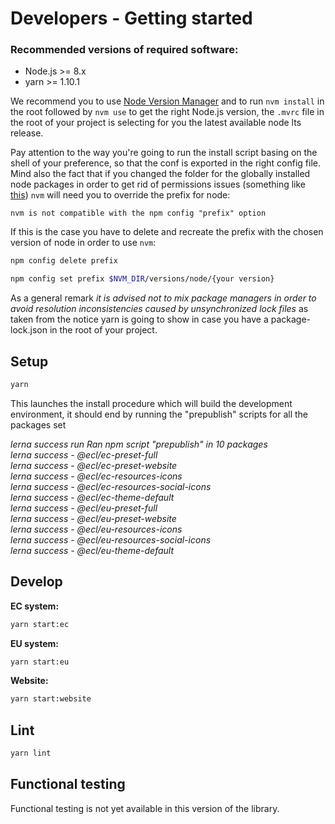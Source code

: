 # Developers - Getting started

### Recommended versions of required software:

- Node.js >= 8.x
- yarn >= 1.10.1

We recommend you to use [Node Version Manager](https://github.com/creationix/nvm) and to run `nvm install` in the root followed by `nvm use` to get the right Node.js version, the `.mvrc` file in the root of your project is selecting for you the latest available node lts release.

Pay attention to the way you're going to run the install script basing on the shell of your preference, so that the conf is exported in the right config file.
Mind also the fact that if you changed the folder for the globally installed node packages in order to get rid of permissions issues (something like [this](https://github.com/sindresorhus/guides/blob/master/npm-global-without-sudo.md)) `nvm` will need you to override the prefix for node:

```
nvm is not compatible with the npm config "prefix" option
```

If this is the case you have to delete and recreate the prefix with the chosen version of node in order to use `nvm`:

```bash
npm config delete prefix
```

```bash
npm config set prefix $NVM_DIR/versions/node/{your version}
```

As a general remark _it is advised not to mix package managers in order to avoid resolution inconsistencies caused by unsynchronized lock files_ as taken from the notice yarn is going to show in case you have a package-lock.json in the root of your project.

## Setup

```bash
yarn
```

This launches the install procedure which will build the development environment, it should end by running the "prepublish" scripts for all the packages set

_lerna success run Ran npm script "prepublish" in 10 packages_  
_lerna success - @ecl/ec-preset-full_  
_lerna success - @ecl/ec-preset-website_  
_lerna success - @ecl/ec-resources-icons_  
_lerna success - @ecl/ec-resources-social-icons_  
_lerna success - @ecl/ec-theme-default_  
_lerna success - @ecl/eu-preset-full_  
_lerna success - @ecl/eu-preset-website_  
_lerna success - @ecl/eu-resources-icons_  
_lerna success - @ecl/eu-resources-social-icons_  
_lerna success - @ecl/eu-theme-default_

## Develop

**EC system:**

```bash
yarn start:ec
```

**EU system:**

```bash
yarn start:eu
```

**Website:**

```bash
yarn start:website
```

## Lint

```bash
yarn lint
```

## Functional testing

Functional testing is not yet available in this version of the library.
